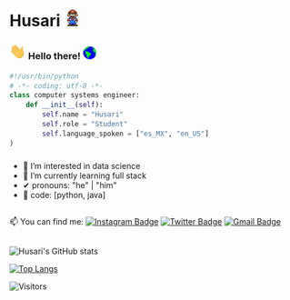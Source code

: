 # Husari&nbsp;<img src="https://github.com/SatYu26/SatYu26/blob/master/Assets/Mario_Hello_Big.gif" width="30px">


### <img src="https://github.com/SatYu26/SatYu26/blob/master/Assets/Hi.gif" width="29px"> Hello there!&nbsp;<img src="https://github.com/SatYu26/SatYu26/blob/master/Assets/Earth.gif" width="24px">
```python
#!/usr/bin/python
# -*- coding: utf-8 -*-
class computer systems engineer:
    def __init__(self):
        self.name = "Husari"
        self.role = "Student"
        self.language_spoken = ["es_MX", "en_US"] 
)
```

### 
- 👀 I’m interested in data science
- 🌱 I’m currently learning full stack
- ✔  pronouns: "he" | "him"
- 👾 code: [python, java]
##

###
📫 You can find me:
[![Instagram Badge](https://img.shields.io/badge/-@husari9-ff1493?style=flat&logo=instagram&logoColor=white&link=https://instagram.com/husari9/)](https://instagram.com/husari9)
[![Twitter Badge](https://img.shields.io/badge/@husari_oro-1ca0f1?style=flat&labelColor=1ca0f1&logo=twitter&logoColor=white&link=https://twitter.com/husari_oro)](https://twitter.com/eallion)
[![Gmail Badge](https://img.shields.io/badge/-husari09.oro-ff0000?style=flat&logo=Gmail&logoColor=white&link=mailto:husari09.oro@gmail.com)](mailto:husari09.oro@gmail.com)
##

###
![Husari's GitHub stats](https://github-readme-stats.vercel.app/api?username=011010&show_icons=true&theme=outrun)

[![Top Langs](https://github-readme-stats.vercel.app/api/top-langs/?username=011010&layout=compact&theme=outrun)](https://github.com/anuraghazra/github-readme-stats)
<!---
011010/011010 is a ✨ special ✨ repository because its `README.md` (this file) appears on your GitHub profile.
You can click the Preview link to take a look at your changes.
--->
![Visitors](https://visitor-badge.laobi.icu/badge?page_id=011010)
